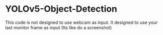 # YOLOv5-Object-Detection
This code is not designed to use webcam as input. It designed to use your last monitor frame as input (Its like do a screenshot)

